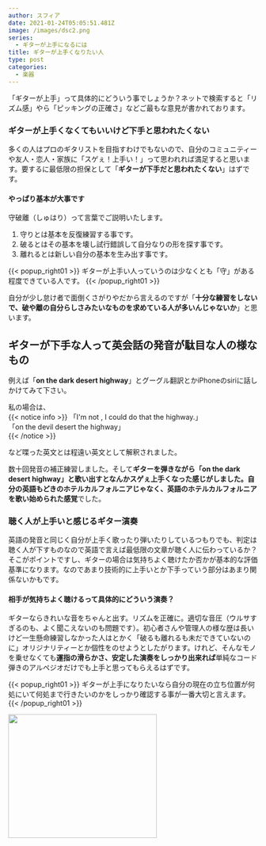 ```yaml
---
author: スフィア
date: 2021-01-24T05:05:51.481Z
image: /images/dsc2.png
series:
  - ギターが上手になるには
title: ギターが上手くなりたい人
type: post
categories:
  - 楽器
---
```

「ギターが上手」って具体的にどういう事でしょうか？ネットで検索すると「リズム感」やら「ピッキングの正確さ」などご最もな意見が書かれております。

### ギターが上手くなくてもいいけど下手と思われたくない

多くの人はプロのギタリストを目指すわけでもないので、自分のコミュニティーや友人・恋人・家族に「スゲぇ！上手い！」って思われれば満足すると思います。要するに最低限の担保として「**ギターが下手だと思われたくない**」はずです。

#### やっぱり基本が大事です

守破離（しゅはり）って言葉でご説明いたします。

1. 守りとは基本を反復練習する事です。
2. 破るとはその基本を壊し試行錯誤して自分なりの形を探す事です。
3. 離れるとは新しい自分の基本を生み出す事です。

{{< popup_right01 >}}
ギターが上手い人っていうのは少なくとも「守」がある程度できている人です。
{{< /popup_right01 >}}

自分が少し怠け者で面倒くさがりやだから言えるのですが「**十分な練習をしないで、破や離の自分らしさみたいなものを求めている人が多いんじゃないか**」と思います。

## ギターが下手な人って英会話の発音が駄目な人の様なもの

例えば「**on the dark desert highway**」とグーグル翻訳とかiPhoneのsiriに話しかけてみて下さい。

私の場合は、  
{{< notice info >}}
「I'm not , I could do that the highway.」   
「on the devil desert the highway」   
{{< /notice >}}
  
など喋った英文とは程遠い英文として解釈されました。

数十回発音の補正練習しました。そして**ギターを弾きながら「on the dark desert highway」と歌い出すとなんかスゲぇ上手くなった感じがしました。自分の英語もどきのホテルカルフォルニアじゃなく、英語のホテルカルフォルニアを歌い始められた感覚**でした。

### 聴く人が上手いと感じるギター演奏

英語の発音と同じく自分が上手く歌ったり弾いたりしているつもりでも、判定は聴く人が下すものなので英語で言えば最低限の文章が聴く人に伝わっているか？そこがポイントですし、ギターの場合は気持ちよく聴けたか否かが基本的な評価基準になります。なのであまり技術的に上手いとか下手っていう部分はあまり関係ないかもです。

#### 相手が気持ちよく聴けるって具体的にどういう演奏？

ギターならきれいな音をちゃんと出す。リズムを正確に。適切な音圧（ウルサすぎるのも、よく聞こえないのも問題です）。初心者さんや管理人の様な歴は長いけど一生懸命練習しなかった人はとかく「破るも離れるも未だできていないのに」オリジナリティーとか個性をのせようとしたがります。けれど、そんなモノを乗せなくても**運指の滑らかさ、安定した演奏をしっかり出来れば**単純なコード弾きのアルペジオだけでも上手と思ってもらえるはずです。

{{< popup_right01 >}}
ギターが上手になりたいなら自分の現在の立ち位置が何処にいて何処まで行きたいのかをしっかり確認する事が一番大切と言えます。
{{< /popup_right01 >}}

<amp-ad width="300" height="250" type="a8" data-aid="210124917150" data-wid="064" data-eno="01" data-mid="s00000021313001006000" data-mat="3H3PF9-2HCE4Q-4KGA-5ZMCH" data-type="static"></amp-ad>
<a href="https://px.a8.net/svt/ejp?a8mat=3H3PF9+2HCE4Q+4KGA+5ZMCH" rel="nofollow">
<img border="0" width="300" height="250" alt="" src="https://www26.a8.net/svt/bgt?aid=210124917150&wid=064&eno=01&mid=s00000021313001006000&mc=1"></a>
<img border="0" width="1" height="1" src="https://www16.a8.net/0.gif?a8mat=3H3PF9+2HCE4Q+4KGA+5ZMCH" alt="">
